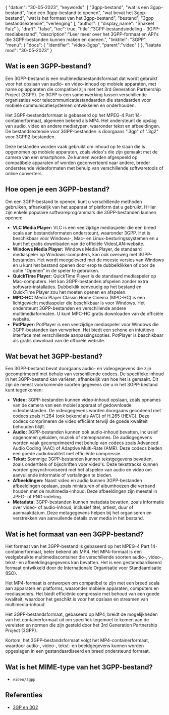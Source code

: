 {
"datum": "30-05-2023",
  "keywords": [
"3gpp-bestand",
"wat is een 3gpp-bestand",
"hoe een 3gpp-bestand te openen",
"wat bevat het 3gpp-bestand",
"wat is het formaat van het 3gpp-bestand",
"bestand",
"3gpp bestandsextensie",
"verlenging"
],
  "author": {
"display_name": "Shakeel Faiz"
},
"draft": "false",
"toc": true,
"title":"3GPP-bestandsindeling - 3GPP-mediabestand",
  "description":"Leer meer over het 3GPP-formaat en API's die 3GPP-bestanden kunnen maken en openen.",
"linktitel": "3GPP",
  "menu": {
    "docs": {
      "identifier": "video-3gpp",
"parent":"video"
}
},
"laatste mod": "30-05-2023"
}

## Wat is een 3GPP-bestand?

Een 3GPP-bestand is een multimediabestandsformaat dat wordt gebruikt voor het opslaan van audio- en video-inhoud op mobiele apparaten, met name op apparaten die compatibel zijn met het 3rd Generation Partnership Project (3GPP). De 3GPP is een samenwerking tussen verschillende organisaties voor telecommunicatiestandaarden die standaarden voor mobiele communicatiesystemen ontwikkelen en onderhouden.

Het 3GPP-bestandsformaat is gebaseerd op het MPEG-4 Part 14-containerformaat, algemeen bekend als MP4. Het ondersteunt de opslag van audio, video en andere mediatypen, waaronder tekst en afbeeldingen. De bestandsextensie voor 3GPP-bestanden is doorgaans ".3gp" of ".3g2" voor 3GPP2-bestanden.

Deze bestanden worden vaak gebruikt om inhoud op te slaan die is opgenomen op mobiele apparaten, zoals video's die zijn gemaakt met de camera van een smartphone. Ze kunnen worden afgespeeld op compatibele apparaten of worden geconverteerd naar andere, breder ondersteunde videoformaten met behulp van verschillende softwaretools of online converters.

## Hoe open je een 3GPP-bestand?

Om een 3GPP-bestand te openen, kunt u verschillende methoden gebruiken, afhankelijk van het apparaat of platform dat u gebruikt. HHier zijn enkele populaire softwareprogramma's die 3GPP-bestanden kunnen openen:

- **VLC Media Player:** VLC is een veelzijdige mediaspeler die een breed scala aan bestandsformaten ondersteunt, waaronder 3GPP. Het is beschikbaar voor Windows-, Mac- en Linux-besturingssystemen en u kunt het gratis downloaden van de officiële VideoLAN-website.
- **Windows Media Player:** Windows Media Player, de standaard mediaspeler op Windows-computers, kan ook overweg met 3GPP-bestanden. Het wordt meegeleverd met de meeste versies van Windows en u kunt het bestand openen door erop te dubbelklikken of door de optie "Openen" in de speler te gebruiken.
- **QuickTime Player:** QuickTime Player is de standaard mediaspeler op Mac-computers. Het kan 3GPP-bestanden afspelen zonder extra software-installaties. Dubbelklik eenvoudig op het bestand en QuickTime Player zou het moeten openen en afspelen.
- **MPC-HC:** Media Player Classic Home Cinema (MPC-HC) is een lichtgewicht mediaspeler die beschikbaar is voor Windows. Het ondersteunt 3GPP-bestanden en verschillende andere multimediaformaten. U kunt MPC-HC gratis downloaden van de officiële website.
- **PotPlayer:** PotPlayer is een veelzijdige mediaspeler voor Windows die 3GPP-bestanden kan verwerken. Het biedt een schone en intuïtieve interface met verschillende aanpassingsopties. PotPlayer is beschikbaar als gratis download van de officiële website.

## Wat bevat het 3GPP-bestand?

Een 3GPP-bestand bevat doorgaans audio- en videogegevens die zijn gecomprimeerd met behulp van verschillende codecs. De specifieke inhoud in het 3GPP-bestand kan variëren, afhankelijk van hoe het is gemaakt. Dit zijn de meest voorkomende soorten gegevens die u in het 3GPP-bestand kunt tegenkomen:

- **Video:** 3GPP-bestanden kunnen video-inhoud opslaan, zoals opnames van de camera van een mobiel apparaat of gedownloade videobestanden. De videogegevens worden doorgaans gecodeerd met codecs zoals H.264 (ook bekend als AVC) of H.265 (HEVC). Deze codecs comprimeren de video efficiënt terwijl de goede kwaliteit behouden blijft.
- **Audio:** 3GPP-bestanden kunnen ook audio-inhoud bevatten, inclusief opgenomen geluiden, muziek of stemopnames. De audiogegevens worden vaak gecomprimeerd met behulp van codecs zoals Advanced Audio Coding (AAC) of Adaptive Multi-Rate (AMR). Deze codecs bieden een goede audiokwaliteit met efficiënte compressie.
- **Tekst:** Sommige 3GPP-bestanden kunnen tekstgegevens bevatten, zoals ondertitels of bijschriften voor video's. Deze teksttracks kunnen worden gesynchroniseerd met het afspelen van audio en video om aanvullende informatie of vertalingen te bieden.
- **Afbeeldingen:** Naast video en audio kunnen 3GPP-bestanden afbeeldingen opslaan, zoals miniaturen of albumhoezen die verband houden met de multimedia-inhoud. Deze afbeeldingen zijn meestal in JPEG- of PNG-indeling.
- **Metadata:** 3GPP-bestanden kunnen metadata bevatten, zoals informatie over video- of audio-inhoud, inclusief titel, artiest, duur of aanmaakdatum. Deze metagegevens helpen bij het organiseren en verstrekken van aanvullende details over media in het bestand.

## Wat is het formaat van een 3GPP-bestand?

Het formaat van het 3GPP-bestand is gebaseerd op het MPEG-4 Part 14-containerformaat, beter bekend als MP4. Het MP4-formaat is een veelgebruikte multimediacontainer die verschillende soorten audio-, video-, tekst- en afbeeldingsgegevens kan bevatten. Het is een gestandaardiseerd formaat ontwikkeld door de Internationale Organisatie voor Standaardisatie (ISO).

Het MP4-formaat is ontworpen om compatibel te zijn met een breed scala aan apparaten en platforms, waaronder mobiele apparaten, computers en mediaspelers. Het biedt efficiënte compressie met behoud van een goede kwaliteit, waardoor het geschikt is voor het opslaan en streamen van multimedia-inhoud.

Het 3GPP-bestandsformaat, gebaseerd op MP4, breidt de mogelijkheden van het containerformaat uit om specifiek tegemoet te komen aan de vereisten en normen die zijn gesteld door het 3rd Generation Partnership Project (3GPP).

Kortom, het 3GPP-bestandsformaat volgt het MP4-containerformaat, waardoor audio-, video-, tekst- en beeldgegevens kunnen worden opgeslagen in een gestandaardiseerd en breed ondersteund formaat.

## Wat is het MIME-type van het 3GPP-bestand?

- `video/3gpp`

## Referenties
* [3GP en 3G2](https://en.wikipedia.org/wiki/3GP_and_3G2)

